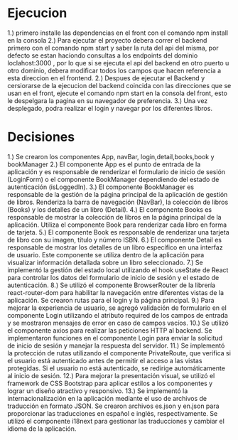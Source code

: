 # Ejecucion 
1.) primero installe las dependencias en el front con el comando npm install en la consola
2.) Para ejecutar el proyecto debera correr el backend primero con el comando npm start y saber la ruta del api del misma, por defecto se estan haciondo consultas a los endpoints del dominio loclahost:3000 , por lo que si se ejecuta el api del backend en otro puerto u otro dominio, debera modificar todos los campos que hacen referencia a esta direccion en el frontend.
2.) Despues de ejecutar el Backend y cersiorarse de la ejecucion del backend coincida con las direcciones que se usan en el front, ejecute el comando npm start en la consola del front, esto le despelgara la pagina en su navegador de preferencia.
3.) Una vez desplegado, podra realizar el login y navegar por los diferentes libros.



# Decisiones
1.) Se crearon los componentes App, navBar, login,detail,books,book y bookManager
2.) El componente App es el punto de entrada de la aplicación y es responsable de renderizar el formulario de inicio de sesión (LoginForm) o el componente BookManager dependiendo del estado de autenticación (isLoggedIn).
3.) El componente BookManager es responsable de la gestión de la página principal de la aplicación de gestión de libros. Renderiza la barra de navegación (NavBar), la colección de libros (Books) y los detalles de un libro (Detail).
4.) El componente Books es responsable de mostrar la colección de libros en la página principal de la aplicación. Utiliza el componente Book para renderizar cada libro en forma de tarjeta.
5.) El componente Book es responsable de renderizar una tarjeta de libro con su imagen, título y número ISBN.
6.) El componente Detail es responsable de mostrar los detalles de un libro específico en una interfaz de usuario. Este componente se utiliza dentro de la aplicación para visualizar información detallada sobre un libro seleccionado.
7.) Se implementó la gestión del estado local utilizando el hook useState de React para controlar los datos del formulario de inicio de sesión y el estado de autenticación.
8.) Se utilizó el componente BrowserRouter de la librería react-router-dom para habilitar la navegación entre diferentes vistas de la aplicación. Se crearon rutas para el login y la página principal.
9.) Para mejorar la experiencia de usuario, se agregó validación de formulario en el componente Login utilizando el atributo required de los campos de entrada y se mostraron mensajes de error en caso de campos vacíos.
10.) Se utilizó el componente axios para realizar las peticiones HTTP al backend. Se implementaron funciones en el componente Login para enviar la solicitud de inicio de sesión y manejar la respuesta del servidor.
11.) Se implementó la protección de rutas utilizando el componente PrivateRoute, que verifica si el usuario está autenticado antes de permitir el acceso a las vistas protegidas. Si el usuario no está autenticado, se redirige automáticamente al inicio de sesión.
12.) Para mejorar la presentación visual, se utilizó el framework de CSS Bootstrap para aplicar estilos a los componentes y lograr un diseño atractivo y responsivo.
13.) Se implementó la internacionalización en la aplicación mediante el uso de archivos de traducción en formato JSON. Se crearon archivos es.json y en.json para proporcionar las traducciones en español e inglés, respectivamente. Se utilizó el componente i18next para gestionar las traducciones y cambiar el idioma de la aplicación.

